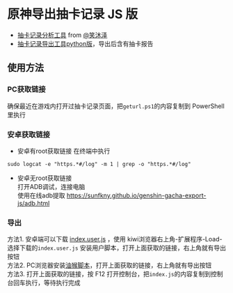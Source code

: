 # 原神导出抽卡记录 JS 版

 - [抽卡记录分析工具](https://voderl.github.io/genshin-gacha-analyzer/) from [@笑沐泽](https://bbs.nga.cn/read.php?tid=25004616&page=16#pid491033187Anchor)  
 - [抽卡记录导出工具python版](https://github.com/sunfkny/genshin-gacha-export)，导出后含有抽卡报告

## 使用方法
### PC获取链接
确保最近在游戏内打开过抽卡记录页面，把`geturl.ps1`的内容复制到 PowerShell 里执行  
### 安卓获取链接
 -  安卓有root获取链接
在终端中执行
```
sudo logcat -e "https.*#/log" -m 1 | grep -o "https.*#/log"
```
 - 安卓无root获取链接  
打开ADB调试，连接电脑  
使用在线adb提取 https://sunfkny.github.io/genshin-gacha-export-js/adb.html  
### 导出
方法1. 安卓端可以下载 [index.user.js](https://cdn.jsdelivr.net/gh/sunfkny/genshin-gacha-export-js@main/) ，使用 kiwi浏览器右上角-扩展程序-Load-选择下载的`index.user.js` 安装用户脚本，打开上面获取的链接，右上角就有导出按钮  
方法2. PC浏览器安装[油猴脚本](https://cdn.jsdelivr.net/gh/sunfkny/genshin-gacha-export-js@main/index.user.js)，打开上面获取的链接，右上角就有导出按钮  
方法3. 打开上面获取的链接，按 F12 打开控制台，把`index.js`的内容复制到控制台回车执行，等待执行完成  
